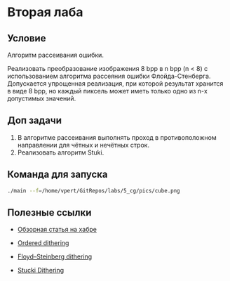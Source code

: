 # Вторая лаба

## Условие

Алгоритм рассеивания ошибки.

Реализовать преобразование изображения 8 bpp в n bpp (n < 8) с
использованием алгоритма рассеяния ошибки Флойда-Стенберга. Допускается
упрощенная реализация, при которой результат хранится в виде 8 bpp,
но каждый пиксель может иметь только одно из n-х допустимых значений.

## Доп задачи

1. В алгоритме рассеивания выполнять проход в противоположном
направлении для чётных и нечётных строк.
2. Реализовать алгоритм Stuki.

## Команда для запуска

```bash
./main --f=/home/vpert/GitRepos/labs/5_cg/pics/cube.png
```

## Полезные ссылки

- [Обзорная статья на хабре](https://habr.com/ru/articles/326936/)

- [Ordered dithering](https://en.wikipedia.org/wiki/Ordered_dithering)

- [Floyd–Steinberg dithering](https://en.wikipedia.org/wiki/Floyd%E2%80%93Steinberg_dithering)

- [Stucki Dithering](https://graphicsacademy.com/what_ditherstucki.php)
